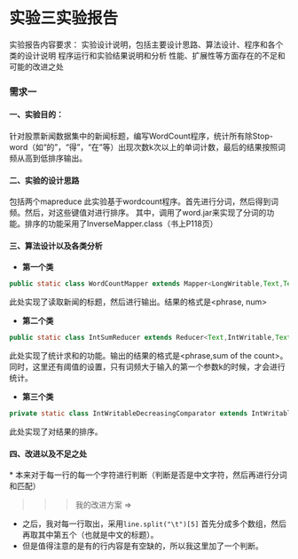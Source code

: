 <h1>实验三实验报告</h1>
实验报告内容要求：
实验设计说明，包括主要设计思路、算法设计、程序和各个类的设计说明
程序运行和实验结果说明和分析
性能、扩展性等方面存在的不足和可能的改进之处
<h3>需求一</h3>
<h4>一、实验目的：</h4>
针对股票新闻数据集中的新闻标题，编写WordCount程序，统计所有除Stop-word（如“的”，“得”，“在”等）出现次数k次以上的单词计数，最后的结果按照词频从高到低排序输出。
<h4>二、实验的设计思路</h4>
包括两个mapreduce
此实验基于wordcount程序。首先进行分词，然后得到词频。然后，对这些键值对进行排序。
其中，调用了word.jar来实现了分词的功能。排序的功能采用了InverseMapper.class（书上P118页）
<h4>三、算法设计以及各类分析</h4>

* **第一个类**
``` java 
public static class WordCountMapper extends Mapper<LongWritable,Text,Text,IntWritable>
```

此处实现了读取新闻的标题，然后进行输出。结果的格式是<phrase, num>

* **第二个类**
``` java
public static class IntSumReducer extends Reducer<Text,IntWritable,Text,IntWritable>
```

此处实现了统计求和的功能。输出的结果的格式是<phrase,sum of the count>。同时，这里还有阈值的设置，只有词频大于输入的第一个参数k的时候，才会进行统计。

* **第三个类**
``` java
private static class IntWritableDecreasingComparator extends IntWritable.Comparator
```

此处实现了对结果的排序。
<h4>四、改进以及不足之处</h4>
* 本来对于每一行的每一个字符进行判断（判断是否是中文字符，然后再进行分词和匹配）

>>> 我的改进方案 =>

* 之后，我对每一行取出，采用`line.split("\t")[5]` 首先分成多个数组，然后再取其中第五个（也就是中文的标题）。
* 但是值得注意的是有的行内容是有空缺的，所以我这里加了一个判断。




